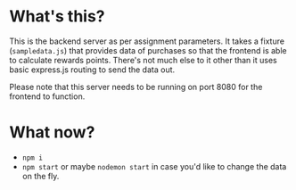 # What's this?

This is the backend server as per assignment parameters. It takes a fixture (`sampledata.js`) that provides data of purchases so that the frontend is able to calculate rewards points. There's not much else to it other than it uses basic express.js routing to send the data out. 

Please note that this server needs to be running on port 8080 for the frontend to function.

# What now?

* `npm i`
* `npm start` or maybe `nodemon start` in case you'd like to change the data on the fly.